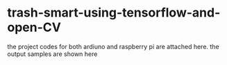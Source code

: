 # trash-smart-using-tensorflow-and-open-CV
the project codes for both ardiuno and raspberry pi are attached here. the output samples are shown here
